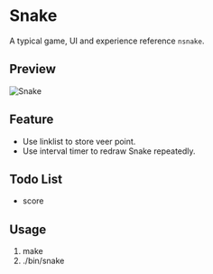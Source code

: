 # Snake
A typical game, UI and experience reference `nsnake`.
## Preview
![Snake](../img/Snake.jpg)
## Feature
* Use linklist to store veer point.
* Use interval timer to redraw Snake repeatedly.

## Todo List
* score

## Usage
1. make
2. ./bin/snake
